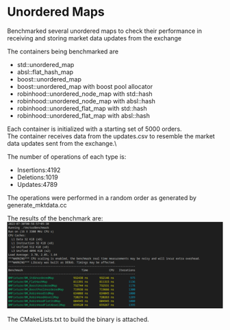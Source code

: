 # Unordered Maps
Benchmarked several unordered maps to check their performance in receiving and storing market data updates from the exchange

The containers being benchmarked are 
- std::unordered_map
- absl::flat_hash_map
- boost::unordered_map
- boost::unordered_map with boost pool allocator
- robinhood::unordered_node_map with std::hash
- robinhood::unordered_node_map with absl::hash
- robinhood::unordered_flat_map with std::hash
- robinhood::unordered_flat_map with absl::hash 

Each container is initialized with a starting set of 5000 orders. \
The container receives data from the updates.csv to resemble the market data updates sent from the exchange.\

The number of operations of each type is:

- Insertions:4192
- Deletions:1019
- Updates:4789

The operations were performed in a random order as generated by generate_mktdata.cc 

The results of the benchmark are:
![Benchmark](unordered.png)



The CMakeLists.txt to build the binary is attached.
